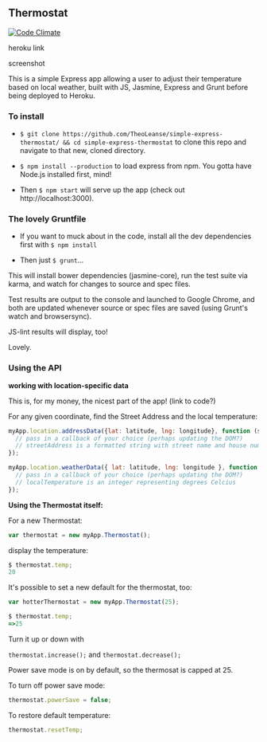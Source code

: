 ## Thermostat

[![Code Climate](https://codeclimate.com/github/TheoLeanse/simple-express-thermostat/badges/gpa.svg)](https://codeclimate.com/github/TheoLeanse/simple-express-thermostat)

heroku link

screenshot

This is a simple Express app allowing a user to adjust their temperature based on local weather, built with JS, Jasmine, Express and Grunt before being deployed to Heroku.

### To install

- `$ git clone https://github.com/TheoLeanse/simple-express-thermostat/ && cd simple-express-thermostat` to clone this repo and navigate to that new, cloned directory.

- `$ npm install --production` to load express from npm. You gotta have Node.js installed first, mind!

- Then `$ npm start` will serve up the app (check out http://localhost:3000).

### The lovely Gruntfile

- If you want to muck about in the code, install all the dev dependencies first with `$ npm install`

- Then just `$ grunt`...

This will install bower dependencies (jasmine-core), run the test suite via karma, and watch for changes to source and spec files.

Test results are output to the console and launched to Google Chrome, and both are updated whenever source or spec files are saved (using Grunt's watch and browsersync).

JS-lint results will display, too!

Lovely.

### Using the API

**working with location-specific data**

This is, for my money, the nicest part of the app! (link to code?)

For any given coordinate, find the Street Address and the local temperature:

```js
myApp.location.addressData({lat: latitude, lng: longitude}, function (streetAddress) {
  // pass in a callback of your choice (perhaps updating the DOM?)
  // streetAddress is a formatted string with street name and house number (creepy, no?)
});
```

```js
myApp.location.weatherData({ lat: latitude, lng: longitude }, function (localTemperature) {
  // pass in a callback of your choice (perhaps updating the DOM?)
  // localTemperature is an integer representing degrees Celcius
});
```

**Using the Thermostat itself:**

For a new Thermostat:

```js
var thermostat = new myApp.Thermostat();
```

display the temperature:

```js
$ thermostat.temp;
20
```

It's possible to set a new default for the thermostat, too:

```js
var hotterThermostat = new myApp.Thermostat(25);
```

```js
$ thermostat.temp;
=>25
```


Turn it up or down with

`thermostat.increase();` and `thermostat.decrease();`

Power save mode is on by default, so the thermosat is capped at 25.

To turn off power save mode:

```js
thermostat.powerSave = false;
```

To restore default temperature:

```js
thermostat.resetTemp;
```

